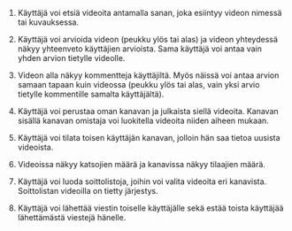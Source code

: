 1. Käyttäjä voi etsiä videoita antamalla sanan, joka esiintyy videon nimessä tai kuvauksessa.

2. Käyttäjä voi arvioida videon (peukku ylös tai alas) ja videon yhteydessä näkyy yhteenveto käyttäjien arvioista. Sama käyttäjä voi antaa vain yhden arvion tietylle videolle.
3. Videon alla näkyy kommentteja käyttäjiltä. Myös näissä voi antaa arvion samaan tapaan kuin videossa (peukku ylös tai alas, vain yksi arvio tietylle kommentille samalta käyttäjältä).
4. Käyttäjä voi perustaa oman kanavan ja julkaista siellä videoita. Kanavan sisällä kanavan omistaja voi luokitella videoita niiden aiheen mukaan.
5. Käyttäjä voi tilata toisen käyttäjän kanavan, jolloin hän saa tietoa uusista videoista.
6. Videoissa näkyy katsojien määrä ja kanavissa näkyy tilaajien määrä.
7. Käyttäjä voi luoda soittolistoja, joihin voi valita videoita eri kanavista. Soittolistan videoilla on tietty järjestys.
8. Käyttäjä voi lähettää viestin toiselle käyttäjälle sekä estää toista käyttäjää lähettämästä viestejä hänelle.
